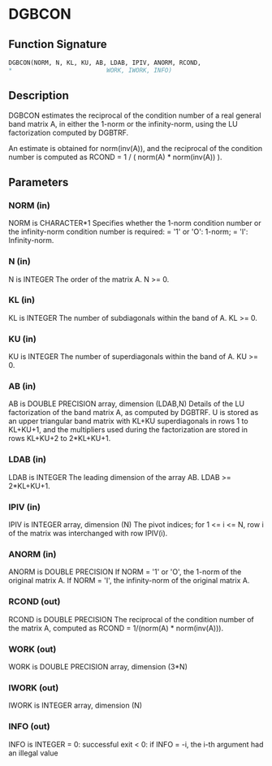 # DGBCON

## Function Signature

```fortran
DGBCON(NORM, N, KL, KU, AB, LDAB, IPIV, ANORM, RCOND,
*                          WORK, IWORK, INFO)
```

## Description


 DGBCON estimates the reciprocal of the condition number of a real
 general band matrix A, in either the 1-norm or the infinity-norm,
 using the LU factorization computed by DGBTRF.

 An estimate is obtained for norm(inv(A)), and the reciprocal of the
 condition number is computed as
    RCOND = 1 / ( norm(A) * norm(inv(A)) ).

## Parameters

### NORM (in)

NORM is CHARACTER*1 Specifies whether the 1-norm condition number or the infinity-norm condition number is required: = '1' or 'O': 1-norm; = 'I': Infinity-norm.

### N (in)

N is INTEGER The order of the matrix A. N >= 0.

### KL (in)

KL is INTEGER The number of subdiagonals within the band of A. KL >= 0.

### KU (in)

KU is INTEGER The number of superdiagonals within the band of A. KU >= 0.

### AB (in)

AB is DOUBLE PRECISION array, dimension (LDAB,N) Details of the LU factorization of the band matrix A, as computed by DGBTRF. U is stored as an upper triangular band matrix with KL+KU superdiagonals in rows 1 to KL+KU+1, and the multipliers used during the factorization are stored in rows KL+KU+2 to 2*KL+KU+1.

### LDAB (in)

LDAB is INTEGER The leading dimension of the array AB. LDAB >= 2*KL+KU+1.

### IPIV (in)

IPIV is INTEGER array, dimension (N) The pivot indices; for 1 <= i <= N, row i of the matrix was interchanged with row IPIV(i).

### ANORM (in)

ANORM is DOUBLE PRECISION If NORM = '1' or 'O', the 1-norm of the original matrix A. If NORM = 'I', the infinity-norm of the original matrix A.

### RCOND (out)

RCOND is DOUBLE PRECISION The reciprocal of the condition number of the matrix A, computed as RCOND = 1/(norm(A) * norm(inv(A))).

### WORK (out)

WORK is DOUBLE PRECISION array, dimension (3*N)

### IWORK (out)

IWORK is INTEGER array, dimension (N)

### INFO (out)

INFO is INTEGER = 0: successful exit < 0: if INFO = -i, the i-th argument had an illegal value


